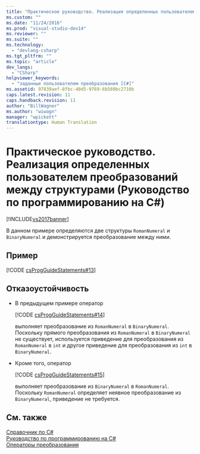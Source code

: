 ```yaml
---
title: "Практическое руководство. Реализация определенных пользователем преобразований между структурами (Руководство по программированию на C#) | Microsoft Docs"
ms.custom: ""
ms.date: "11/24/2016"
ms.prod: "visual-studio-dev14"
ms.reviewer: ""
ms.suite: ""
ms.technology: 
  - "devlang-csharp"
ms.tgt_pltfrm: ""
ms.topic: "article"
dev_langs: 
  - "CSharp"
helpviewer_keywords: 
  - "заданные пользователем преобразования [C#]"
ms.assetid: 97839aef-8fbc-40d5-9769-6b569bc2710b
caps.latest.revision: 11
caps.handback.revision: 11
author: "BillWagner"
ms.author: "wiwagn"
manager: "wpickett"
translationtype: Human Translation
---
```

# Практическое руководство. Реализация определенных пользователем преобразований между структурами (Руководство по программированию на C#)
[!INCLUDE[vs2017banner](../../../csharp/includes/vs2017banner.md)]

В данном примере определяются две структуры `RomanNumeral` и `BinaryNumeral` и демонстрируется преобразование между ними.  
  
## Пример  
 [!CODE [csProgGuideStatements#13](../CodeSnippet/VS_Snippets_VBCSharp/csProgGuideStatements#13)]  
  
## Отказоустойчивость  
  
-   В предыдущем примере оператор  
  
     [!CODE [csProgGuideStatements#14](../CodeSnippet/VS_Snippets_VBCSharp/csProgGuideStatements#14)]  
  
     выполняет преобразование из `RomanNumeral` в `BinaryNumeral`.  Поскольку прямого преобразования из `RomanNumeral` в `BinaryNumeral` не существует, используется приведение для преобразования из `RomanNumeral` в `int` и другое приведение для преобразования из `int` в `BinaryNumeral`.  
  
-   Кроме того, оператор  
  
     [!CODE [csProgGuideStatements#15](../CodeSnippet/VS_Snippets_VBCSharp/csProgGuideStatements#15)]  
  
     выполняет преобразование из `BinaryNumeral` в `RomanNumeral`.  Поскольку `RomanNumeral` определяет неявное преобразование из `BinaryNumeral`, приведение не требуется.  
  
## См. также  
 [Справочник по C\#](../../../csharp/language-reference/index.md)   
 [Руководство по программированию на C\#](../../../csharp/programming-guide/index.md)   
 [Операторы преобразования](../../../csharp/programming-guide/statements-expressions-operators/conversion-operators.md)